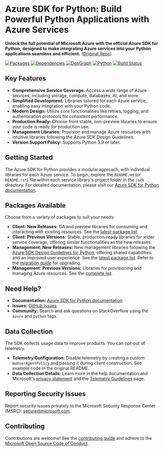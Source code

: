 # Azure SDK for Python: Build Powerful Python Applications with Azure Services

**Unlock the full potential of Microsoft Azure with the official Azure SDK for Python, designed to make integrating Azure services into your Python applications seamless and efficient.** ([Original Repo](https://github.com/Azure/azure-sdk-for-python))

[![Packages](https://img.shields.io/badge/packages-latest-blue.svg)](https://azure.github.io/azure-sdk/releases/latest/python.html) [![Dependencies](https://img.shields.io/badge/dependency-report-blue.svg)](https://azuresdkartifacts.blob.core.windows.net/azure-sdk-for-python/dependencies/dependencies.html) [![DepGraph](https://img.shields.io/badge/dependency-graph-blue.svg)](https://azuresdkartifacts.blob.core.windows.net/azure-sdk-for-python/dependencies/dependencyGraph/index.html) [![Python](https://img.shields.io/pypi/pyversions/azure-core.svg?maxAge=2592000)](https://pypi.python.org/pypi/azure/) [![Build Status](https://dev.azure.com/azure-sdk/public/_apis/build/status/python/python%20-%20core%20-%20ci?branchName=main)](https://dev.azure.com/azure-sdk/public/_build/latest?definitionId=458&branchName=main)

## Key Features

*   **Comprehensive Service Coverage:** Access a wide range of Azure services, including storage, compute, databases, AI, and more.
*   **Simplified Development:**  Libraries tailored for each Azure service, enabling easy integration with your Python code.
*   **Modern Design:** Utilize core functionalities like retries, logging, and authentication protocols for consistent performance.
*   **Production Ready:** Choose from stable, non-preview libraries to ensure your code is ready for production use.
*   **Management Libraries:** Provision and manage Azure resources with intuitive libraries following the Azure SDK Design Guidelines.
*   **Version Support Policy:** Supports Python 3.9 or later.

## Getting Started

The Azure SDK for Python provides a modular approach, with individual libraries for each Azure service.  To begin, explore the `README.md` (or `README.rst`) file within each service library's project folder in the `/sdk` directory.  For detailed documentation, please visit our [Azure SDK for Python documentation](https://aka.ms/python-docs).

## Packages Available

Choose from a variety of packages to suit your needs:

*   **Client: New Releases:** GA and preview libraries for consuming and interacting with existing resources. See the [latest package list](https://azure.github.io/azure-sdk/releases/latest/index.html#python).
*   **Client: Previous Versions:**  Stable, production-ready libraries for wider service coverage, offering similar functionalities as the new releases.
*   **Management: New Releases:**  New management libraries following the [Azure SDK Design Guidelines for Python](https://azure.github.io/azure-sdk/python/guidelines/), offering shared capabilities and an improved user experience. See the [latest package list](https://azure.github.io/azure-sdk/releases/latest/mgmt/python.html). Refer to the [migration guide](https://github.com/Azure/azure-sdk-for-python/blob/main/doc/sphinx/mgmt_quickstart.rst#migration-guide) for upgrading.
*   **Management: Previous Versions:**  Libraries for provisioning and managing Azure resources.  See the [complete list](https://azure.github.io/azure-sdk/releases/latest/all/python.html).

## Need Help?

*   **Documentation:** [Azure SDK for Python documentation](https://aka.ms/python-docs)
*   **Issues:** [GitHub Issues](https://github.com/Azure/azure-sdk-for-python/issues)
*   **Community:**  Search and ask questions on StackOverflow using the `azure` and `python` tags.

## Data Collection

The SDK collects usage data to improve products.  You can opt-out of telemetry.

*   **Telemetry Configuration:**  Disable telemetry by creating a custom `NoUserAgentPolicy` and passing it during client construction.  See example code in the original README.
*   **Data Collection Details:** Learn more in the help documentation and Microsoft's [privacy statement](https://go.microsoft.com/fwlink/?LinkID=824704) and the [Telemetry Guidelines](https://azure.github.io/azure-sdk/general_azurecore.html#telemetry-policy) page.

## Reporting Security Issues

Report security issues privately to the Microsoft Security Response Center (MSRC): <secure@microsoft.com>.

## Contributing

Contributions are welcome! See the [contributing guide](https://github.com/Azure/azure-sdk-for-python/blob/main/CONTRIBUTING.md) and adhere to the [Microsoft Open Source Code of Conduct](https://opensource.microsoft.com/codeofconduct/).